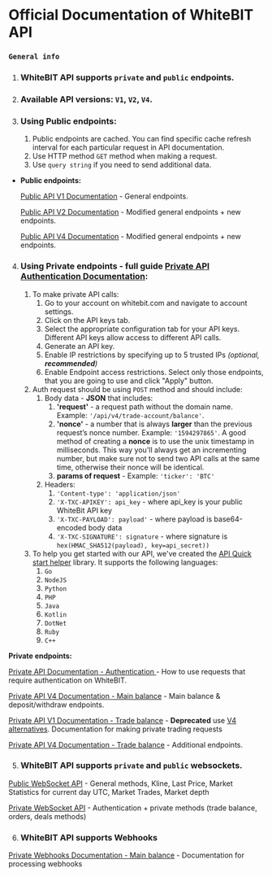 # Official Documentation of WhiteBIT API



### `General info`

1. ### WhiteBIT API supports `private` and `public` endpoints.
2. ### Available API versions: `V1`, `V2`, `V4`.
3. ### Using **Public endpoints**:
    1. Public endpoints are cached. You can find specific cache refresh interval for each particular request in API documentation.
    2. Use HTTP method `GET` method when making a request.
    3. Use `query string` if you need to send additional data.

 + **Public endpoints:**

    [Public API V1 Documentation](./public/http-v1) - General endpoints.

    [Public API V2 Documentation](./public/http-v2) - Modified general endpoints + new endpoints.

    [Public API V4 Documentation](./public/http-v4) - Modified general endpoints + new endpoints.

4. ### Using **Private endpoints** - full guide [Private API Authentication Documentation](./private/http-auth):
    1. To make private API calls:
        1. Go to your account on whitebit.com and navigate to account settings.
        2. Click on the API keys tab.
        3. Select the appropriate configuration tab for your API keys. Different API keys allow access to different API calls.
        4. Generate an API key.
        5. Enable IP restrictions by specifying up to 5 trusted IPs *(optional, **recommended**)*
        6. Enable Endpoint access restrictions. Select only those endpoints, that you are going to use and click "Apply" button.
    2. Auth request should be using `POST` method and should include:
        1. Body data - **JSON** that includes:
            1. **'request'** - a request path without the domain name. Example: `'/api/v4/trade-account/balance'`.
            2. **'nonce'** - a number that is always **larger** than the previous request’s nonce number. Example: `'1594297865'`. A good method of creating a **nonce** is to use the unix timestamp in milliseconds. This way you'll always get an incrementing number, but make sure not to send two API calls at the same time, otherwise their nonce will be identical.
            3. **params of request** - Example: `'ticker': 'BTC'`
        2. Headers:
            1. `'Content-type': 'application/json'`
            2. `'X-TXC-APIKEY': api_key` - where api_key is your public WhiteBit API key
            3. `'X-TXC-PAYLOAD': payload'` - where payload is base64-encoded body data
            4. `'X-TXC-SIGNATURE': signature` - where signature is `hex(HMAC_SHA512(payload), key=api_secret))`
    3. To help you get started with our API, we've created the [API Quick start helper](https://github.com/whitebit-exchange/api-quickstart) library. It supports the following languages:
        1. ``Go``
        2. ``NodeJS``
        3. ``Python``
        4. ``PHP``
        5. ``Java``
        6. ``Kotlin``
        7. ``DotNet``
        8. ``Ruby``
        9. ``C++``

**Private endpoints:**

[Private API Documentation - Authentication ](./private/http-auth) - How to use requests that require authentication on WhiteBIT.

[Private API V4 Documentation - Main balance](./private/http-main-v4) - Main balance & deposit/withdraw endpoints.

[Private API V1 Documentation - Trade balance](./private/http-trade-v1) - **Deprecated** use [V4 alternatives](./private/http-trade-v4). Documentation for making private trading requests

[Private API V4 Documentation - Trade balance](./private/http-trade-v4) - Additional endpoints.

5. ### WhiteBIT API supports `private` and `public` websockets.


[Public WebSocket API](./public/websocket) - General methods, Kline, Last Price, Market Statistics for current day UTC, Market Trades, Market depth

[Private WebSocket API](./private/websocket) - Authentication + private methods (trade balance, orders, deals methods)


6. ### WhiteBIT API supports **Webhooks**

[Private Webhooks Documentation - Main balance](./webhook/web-hook) - Documentation for processing webhooks